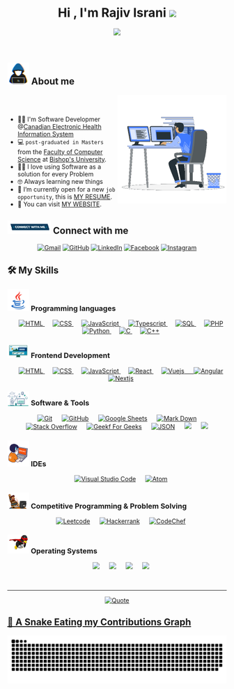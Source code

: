 <h1 align="center">Hi , I'm Rajiv Israni <img src="https://media.giphy.com/media/hvRJCLFzcasrR4ia7z/giphy.gif" width="35"></h1>
<p align="center">
  <a href="https://github.com/DenverCoder1/readme-typing-svg"><img src="https://readme-typing-svg.herokuapp.com?font=Time+New+Roman&color=%23C8BE25&size=25&center=true&vCenter=true&width=600&height=100&lines=Software+Engineer+@bld.ai;Computer+Science+Student;Competitive+Programmer;2x+ACPC+Finalist;Expert+on+Codeforces;Division+1+on+Codechef+(5+Stars);4+Kyu+on+Atcoder;Always+learning+new+things"></a>
</p>

<br>

## <picture><img src = "https://github.com/Rajiv-Israni/Rajiv-Israni/blob/main/Images/about_me.gif?raw=true" width = 50px></picture> About me

<picture> <img align="right" src="https://github.com/Rajiv-Israni/Rajiv-Israni/blob/main/Images/Right_Side.gif?raw=true" width = 250px></picture>

<br><br>

- 👨‍💻 I'm Software Developmer @[Canadian Electronic Health Information System](https://guardianemr.ca/)
- 💻 `post-graduated in Masters` from the [Faculty of Computer Science](https://www.ubishops.ca/academic-programs/faculty-of-arts-and-science/natural-sciences-and-mathematics/computer-science/) at [Bishop's University](https://www.ubishops.ca/).
- ✍🏻 I love using Software as a solution for every Problem
- 🤓 Always learning new things
- 🧐 I’m currently open for a new `job opportunity`, this is [MY RESUME](https://drive.google.com/file/d/1ZxxugEaGEPhO8Kdl3g58-lfzJUrGbiah/view?usp=drive_link).
- 🤯 You can visit [MY WEBSITE](https://portfolio-6f1ea.web.app/).
  <br>

## <picture> <img src="https://github.com/Rajiv-Israni/Rajiv-Israni/blob/main/Images/Connect-with-me.gif?raw=true" width="100px"> </picture> Connect with me

<p align="center">
	<a href="mailto:rajivisrani97@gmail.com"><img img src="https://img.shields.io/badge/gmail-%23EA4335.svg?style=plastic&logo=gmail&logoColor=white" alt="Gmail"/></a>
	<a href="https://github.com/Rajiv-Israni"><img src="https://img.shields.io/badge/github-%23181717.svg?style=plastic&logo=github&logoColor=white" alt="GitHub"/></a>
	<a href="https://www.linkedin.com/in/rajivisrani/"><img src="https://img.shields.io/badge/linkedin-%230A66C2.svg?style=plastic&logo=linkedin&logoColor=white" alt="LinkedIn"/></a>
	<a href="https://www.facebook.com/rajiv.israni.3/"><img src="https://img.shields.io/badge/facebook-%231877F2.svg?style=plastic&logo=facebook&logoColor=white" alt="Facebook"/></a>
	<a href="https://www.instagram.com/rajiv_israni/"><img src="https://img.shields.io/badge/instagram-%23E4405F.svg?style=plastic&logo=instagram&logoColor=white" alt="Instagram"/></a>
</p>

## 🛠️ My Skills

### <picture> <img src = "https://github.com/Rajiv-Israni/Rajiv-Israni/blob/main/Images/Programming_Languages.gif?raw=true" width = 50px> </picture> Programming languages

<p align="center">
  &emsp; 
  <a href="https://html.com/" target="_blank"> 
    <img alt="HTML" src="https://img.shields.io/badge/HTML5%20-%23e34c26.svg?style=plastic&logo=HTML5&logoColor=white">
  </a>
  &emsp; 
  <a href="https://www.w3schools.com/css/" target="_blank"> 
    <img alt="CSS" src="https://img.shields.io/badge/CSS3%20-%23264de4.svg?style=plastic&logo=css3&logoColor=white">
  </a> 
  &emsp;
  <a href="https://developer.mozilla.org/en-US/docs/Web/JavaScript" target="_blank"> 
     <img alt="JavaScript" src="https://img.shields.io/badge/JavaScript%20-%23F7DF1E.svg?style=plastic&logo=javascript&logoColor=black">
   </a>
  &emsp; 
  <a href="https://www.typescriptlang.org/" target="_blank"> 
    <img alt="Typescript" src="https://img.shields.io/badge/TypeScript%20-%23007acc.svg?style=plastic&logo=typescript&logoColor=white">
  </a> 
  &emsp;
  <a href="https://www.w3schools.com/sql/" target="_blank"> 
    <img alt="SQL" src="https://img.shields.io/badge/SQL%20-%23FFFFFF.svg?style=plastic&logo=MySQL&logoColor=orange">
  </a>
  &emsp; 
  <a href="https://www.php.net/" target="_blank"> 
    <img alt="PHP" src="https://img.shields.io/badge/PHP%20-%238993be.svg?style=plastic&logo=PHP&logoColor=black">
  </a>
  &emsp;
  <a href="https://www.python.org" target="_blank">
    <img alt="Python" src="https://img.shields.io/badge/Python%20-%2314354C.svg?style=plastic&logo=python&logoColor=white">
  </a>
  &emsp; 
  <a href="https://www.cprogramming.com/" target="_blank"> 
    <img alt="C" src="https://img.shields.io/badge/C%20-%232370ED.svg?style=plastic&logo=c&logoColor=white">
  </a> 
  &emsp;
  <a href="https://www.w3schools.com/cpp/" target="_blank"> 
    <img alt="C++" src="https://img.shields.io/badge/C++%20-%2300599C.svg?style=plastic&logo=c%2B%2B&logoColor=white">
  </a>
</p>

### <picture> <img src = "https://github.com/Rajiv-Israni/Rajiv-Israni/blob/main/Images/Front_End.gif?raw=true" width = 50px> </picture> Frontend Development

<p align="center"> 
  &emsp; 
  <a href="https://www.w3.org/html/" target="_blank"> 
   <img alt="HTML" src="https://img.shields.io/badge/HTML5%20-%23E34F26.svg?style=plastic&logo=html5&logoColor=white">
  </a>   
  &emsp;
  <a href="https://www.w3schools.com/css/" target="_blank">
    <img alt="CSS" src="https://img.shields.io/badge/CSS3%20-%231572B6.svg?style=plastic&logo=css3&logoColor=white">
  </a>
  &emsp;
  <a href="https://developer.mozilla.org/en-US/docs/Web/JavaScript" target="_blank"> 
     <img alt="JavaScript" src="https://img.shields.io/badge/JavaScript%20-%23F7DF1E.svg?style=plastic&logo=javascript&logoColor=black">
   </a>
   &emsp;
  <a href="https://react.dev/" target="_blank">
    <img alt="React" src="https://img.shields.io/badge/React-%2361DAFB.svg?style=plastic&logo=React&logoColor=black">
  </a>
  &emsp;
  <a href="https://vuejs.org/" target="_blank">
    <img alt="Vuejs" src="https://img.shields.io/badge/Vue.js-%2335495e.svg?style=plastic&logo=vue.js&logoColor=42b883">
    &emsp;
  <a href="https://angular.io/" target="_blank">
    <img alt="Angular" src="https://img.shields.io/badge/Angular-%23ffffff.svg?style=plastic&logo=angular&logoColor=c3002f">
  </a>
  &emsp;
  <a href="https://nextjs.org/" target="_blank">
    <img alt="Nextjs" src="https://img.shields.io/badge/Next.js-%23ffffff.svg?style=plastic&logo=next.js&logoColor=000000">
  </a>
</p>

### <picture> <img src = "https://github.com/Rajiv-Israni/Rajiv-Israni/blob/main/Images/Software_Tools.gif?raw=true" width = 50px> </picture> Software & Tools

<p align="center">
  &emsp;
    <a href="#"><img alt="Git" src="https://img.shields.io/badge/Git%20-%23F05033.svg?style=plastic&logo=git&logoColor=white"></a>
  &emsp;
    <a href="#"><img alt="GitHub" src="https://img.shields.io/badge/github-%23181717.svg?style=plastic&logo=github&logoColor=white"></a>
  &emsp;
    <a href="#"><img alt="Google Sheets" src="https://img.shields.io/badge/Google%20Sheets%20-%2334A853.svg?style=plastic&logo=google%20sheets&logoColor=white"></a>
  &emsp;
    <a href="#"><img alt="Mark Down" src="https://img.shields.io/badge/Markdown-000000?style=plastic&logo=markdown&logoColor=white"></a>
  &emsp;
    <a href="#"><img alt="Stack Overflow" src="https://img.shields.io/badge/-Stack%20Overflow-FE7A16?style=plastic&logo=stack-overflow&logoColor=white"></a>
  &emsp;
    <a href="#"><img alt="Geekf For Geeks" src="https://img.shields.io/badge/geeksforgeeks-%230F9D58.svg?style=plastic&logo=geeksforgeeks&logoColor=white"></a>
  &emsp;
    <a href="#"><img alt="JSON" img src="https://img.shields.io/badge/json-%23000000.svg?style=plastic&logo=json&logoColor=white"></a>
    &emsp;
    <a href="#"><img src="https://img.shields.io/badge/django-%23092E20.svg?&style=plastic&logo=django&logoColor=white" /></a>
    &emsp;
    <a href="#"><img src="https://img.shields.io/badge/mysql-%234479A1.svg?&style=plastic&logo=mysql&logoColor=white"/></a>
</p>

### <picture> <img src = "https://github.com/Rajiv-Israni/Rajiv-Israni/blob/main/Images/IDEs.gif?raw=true" width = 50px> </picture> IDEs

<p align="center">
  &emsp;
    <a href="#"><img alt="Visual Studio Code" src="https://img.shields.io/badge/Visual%20Studio%20Code-0078d7.svg?style=plastic&logo=visual-studio-code&logoColor=white"></a>
  &emsp;
    <a href="#"><img alt="Atom" src="https://img.shields.io/badge/atom-%2366595C.svg?&style=plastic&logo=atom&logoColor=white" /></a>

### <picture> <img src = "https://github.com/Rajiv-Israni/Rajiv-Israni/blob/main/Images/CP_PS.gif?raw=true" width = 50px> </picture> Competitive Programming & Problem Solving

<p align="center">	
  &emsp;
    <a href="#"><img alt = "Leetcode" src="https://img.shields.io/badge/leetcode%20-%23FFA116.svg?style=plastic&logo=leetcode&logoColor=black" /></a>
  &emsp;
    <a href="#"><img alt = "Hackerrank" src="https://img.shields.io/badge/hackerrank-%232EC866.svg?style=plastic&logo=hackerrank&logoColor=white" /></a>
  &emsp;
    <a href="#"><img alt = "CodeChef" src="https://img.shields.io/badge/codechef-%235B4638.svg?style=plastic&logo=codechef&logoColor=white" /></a>

### <picture> <img src = "https://github.com/Rajiv-Israni/Rajiv-Israni/blob/main/Images/OS.gif?raw=true" width = 50px> </picture> Operating Systems

<p align="center">
  &emsp;
    <a href="#"><img src="https://img.shields.io/badge/Linux-FCC624?style=plastic&logo=linux&logoColor=black"></a>
  &emsp;
    <a href="#"><img src="https://img.shields.io/badge/Ubuntu-E95420?style=plastic&logo=ubuntu&logoColor=white"></a>
  &emsp;
    <a href="#"><img src="https://img.shields.io/badge/Windows-0078D6?style=plastic&logo=windows&logoColor=white"></a>
  &emsp;
    <a href="#"><img src="https://img.shields.io/badge/macOS-%2348B9C7.svg?style=plastic&&logo=macos&logoColor=white" /></a>
</p>

<br>

---

<p align = "center">
	<a href="https://github.com/piyushsuthar/github-readme-quotes"> <img alt = "Quote" src="https://quotes-github-readme.vercel.app/api?type=horizontal&theme=tokyonight&animation=grow_out_in&quoteCategory=programming">
</p>

## 🐍 A Snake Eating my Contributions Graph

<p align="center">
	<picture>
		  <source media="(prefers-color-scheme: dark)" srcset="https://raw.githubusercontent.com/Rajiv-Israni/Rajiv-Israni/output/github-contribution-grid-snake-dark.svg">
		  <source media="(prefers-color-scheme: light)" srcset="https://raw.githubusercontent.com/Rajiv-Israni/Rajiv-Israni/output/github-contribution-grid-snake.svg">
		  <img alt="github contribution grid snake animation" src="https://raw.githubusercontent.com/Rajiv-Israni/Rajiv-Israni/output/github-contribution-grid-snake.svg">
	</picture>
</p>

